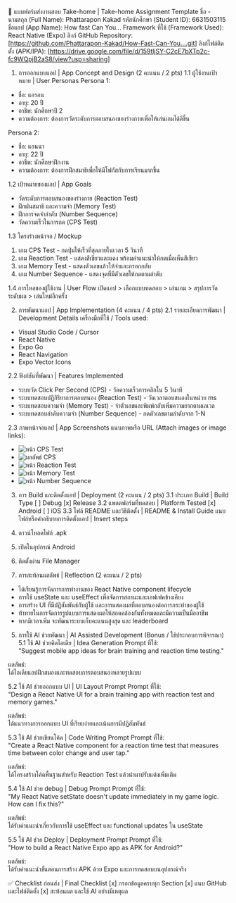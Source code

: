 📱 แบบฟอร์มส่งงานสอบ Take-home | Take-home Assignment Template
ชื่อ - นามสกุล (Full Name): Phattarapon Kakad
รหัสนักศึกษา (Student ID): 6631503115
ชื่อแอป (App Name): How fast Can You...
Framework ที่ใช้ (Framework Used): React Native (Expo)
ลิงก์ GitHub Repository: [https://github.com/Phattarapon-Kakad/How-Fast-Can-You....git]
ลิงก์ไฟล์ติดตั้ง (APK/IPA): [https://drive.google.com/file/d/159tljSY-C2cE7bXTp2c-fc9WQpjB2aS8/view?usp=sharing]

1. การออกแบบแอป | App Concept and Design (2 คะแนน / 2 pts)
1.1 ผู้ใช้งานเป้าหมาย | User Personas
Persona 1:  
- ชื่อ: แอรอน
- อายุ: 20 ปี  
- อาชีพ: นักศึกษาปี 2  
- ความต้องการ: ต้องการวัดระดับการตอบสนองของร่างกายเพื่อให้เล่นเกมได้ดีขึ้น

Persona 2:  
- ชื่อ: แอนนา
- อายุ: 22 ปี  
- อาชีพ: นักศึกษาฝึกงาน  
- ความต้องการ: ต้องการฝึกสมาธิเพื่อให้มีโฟกัสกับการเรียนมากขึ้น

1.2 เป้าหมายของแอป | App Goals
- วัดระดับการตอบสนองของร่างกาย (Reaction Test)
- ฝึกฝนสมาธิ และความจำ (Memory Test)
- ฝึกการจดจำลำดับ (Number Sequence)
- วัดความเร็วในการกด (CPS Test)

1.3 โครงร่างหน้าจอ / Mockup
1. เกม CPS Test - กดปุ่มให้เร็วที่สุดภายในเวลา 5 วินาที
2. เกม Reaction Test - แสดงสีเขียวและแดง พร้อมคำแนะนำให้กดเมื่อเห็นสีเขียว
3. เกม Memory Test - แสดงตัวเลขแล้วให้จำและกรอกกลับ
4. เกม Number Sequence - แสดงจุดที่มีตัวเลขให้กดตามลำดับ

1.4 การไหลของผู้ใช้งาน | User Flow
เปิดแอป > เลือกแบบทดสอบ > เล่นเกม > สรุปการวัดระดับผล > เล่นใหม่อีกครั้ง


2. การพัฒนาแอป | App Implementation (4 คะแนน / 4 pts)
2.1 รายละเอียดการพัฒนา | Development Details
เครื่องมือที่ใช้ / Tools used:
- Visual Studio Code / Cursor
- React Native
- Expo Go
- React Navigation
- Expo Vector Icons

2.2 ฟังก์ชันที่พัฒนา | Features Implemented
- ระบบวัด Click Per Second (CPS) - วัดความเร็วการคลิกใน 5 วินาที
- ระบบทดสอบปฎิกิริยาการตอบสนอง (Reaction Test) - วัดเวลาตอบสนองในหน่วย ms
- ระบบทดสอบความจำ (Memory Test) - จำตัวเลขและพิมพ์กลับเพิ่มความยากตามเลเวล
- ระบบทดสอบลำดับความจำ (Number Sequence) - กดตัวเลขตามลำดับจาก 1-N

2.3 ภาพหน้าจอแอป | App Screenshots
แนบภาพหรือ URL (Attach images or image links):
- ![หน้า CPS Test](screenshots/CPSTest.png)
- ![ผลลัพธ์ CPS](screenshots/CPSResult.png)
- ![หน้า Reaction Test](screenshots/ReactionTest.png)
- ![หน้า Memory Test](screenshots/MemoryTest.png)
- ![หน้า Number Sequence](screenshots/NumberSequenceTest.png)


3. การ Build และติดตั้งแอป | Deployment (2 คะแนน / 2 pts)
3.1 ประเภท Build | Build Type
[ ] Debug
[x] Release
3.2 แพลตฟอร์มที่ทดสอบ | Platform Tested
[x] Android
[ ] iOS
3.3 ไฟล์ README และวิธีติดตั้ง | README & Install Guide
แนบไฟล์หรือคำอธิบายการติดตั้งแอป | Insert steps
1. ดาวน์โหลดไฟล์ .apk
2. เปิดในอุปกรณ์ Android
3. ติดตั้งผ่าน File Manager


4. การสะท้อนผลลัพธ์ | Reflection (2 คะแนน / 2 pts)
- ได้เรียนรู้การจัดการการทำงานของ React Native component lifecycle
- การใช้ useState และ useEffect เพื่อจัดการสถานะและเอฟเฟคข้างเคียง
- การสร้าง UI ที่มีปฏิสัมพันธ์กับผู้ใช้ และการแสดงผลที่ตอบสนองต่อการกระทำของผู้ใช้
- ท้าทายในการจัดการรูปแบบการแสดงผลให้สอดคล้องกันทั้งหมดและมีความเป็นมืออาชีพ
- หากมีเวลาเพิ่ม จะพัฒนาระบบเก็บคะแนนสูงสุด และ leaderboard


5. การใช้ AI ช่วยพัฒนา | AI Assisted Development (Bonus / ใช้ประกอบการพิจารณา)
5.1 ใช้ AI ช่วยคิดไอเดีย | Idea Generation
Prompt ที่ใช้:  
"Suggest mobile app ideas for brain training and reaction time testing."

ผลลัพธ์:  
ได้ไอเดียแอปฝึกสมองและทดสอบการตอบสนองหลายรูปแบบ

5.2 ใช้ AI ช่วยออกแบบ UI | UI Layout Prompt
Prompt ที่ใช้:  
"Design a React Native UI for a brain training app with reaction test and memory games."

ผลลัพธ์:  
ได้แนวทางการออกแบบ UI ที่เรียบง่ายและเน้นการมีปฏิสัมพันธ์

5.3 ใช้ AI ช่วยเขียนโค้ด | Code Writing Prompt
Prompt ที่ใช้:  
"Create a React Native component for a reaction time test that measures time between color change and user tap."

ผลลัพธ์:  
ได้โครงสร้างโค้ดพื้นฐานสำหรับ Reaction Test แล้วนำมาปรับแต่งเพิ่มเติม

5.4 ใช้ AI ช่วย debug | Debug Prompt
Prompt ที่ใช้:  
"My React Native setState doesn't update immediately in my game logic. How can I fix this?"

ผลลัพธ์:  
ได้รับคำแนะนำเกี่ยวกับการใช้ useEffect และ functional updates ใน useState

5.5 ใช้ AI ช่วย Deploy | Deployment Prompt
Prompt ที่ใช้:  
"How to build a React Native Expo app as APK for Android?"

ผลลัพธ์:  
ได้รับคำแนะนำขั้นตอนการสร้าง APK ด้วย Expo และการทดสอบบนอุปกรณ์จริง


✅ Checklist ก่อนส่ง | Final Checklist
[x] กรอกข้อมูลครบทุก Section
[x] แนบ GitHub และไฟล์ติดตั้ง
[x] สะท้อนผล และใช้ AI อย่างมีเหตุผล

